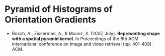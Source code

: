 Pyramid of Histograms of Orientation Gradients
==============================================

* Bosch, A., Zisserman, A., & Munoz, X. (2007, July). **Representing shape with a spatial pyramid kernel**. In Proceedings of the 6th ACM international conference on Image and video retrieval (pp. 401-408). ACM.
